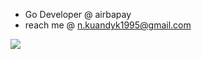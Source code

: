 - Go Developer @ airbapay
- reach me @ n.kuandyk1995@gmail.com

![](https://komarev.com/ghpvc/?username=lunarnuts)
<!---
lunarnuts/lunarnuts is a ✨ special ✨ repository because its `README.md` (this file) appears on your GitHub profile.
You can click the Preview link to take a look at your changes.
--->
